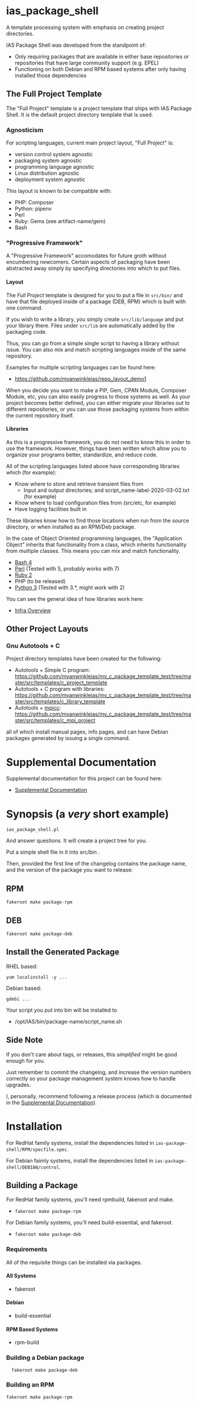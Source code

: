 # ias_package_shell

A template processing system with emphasis on creating project directories.

IAS Package Shell was developed from the standpoint of:

* Only requiring packages that are available in either base repositories
or repositories that have large community support (e.g. EPEL)
* Functioning on both Debian and RPM based systems after only having
installed those dependencies

## The Full Project Template

The "Full Project" template is a project template that ships with IAS Package Shell.
It is the default project directory template that is used.

### Agnosticism

For scripting languages, current main project layout, "Full Project" is:

* version control system agnostic
* packaging system agnostic
* programming language agnostic
* Linux distribution agnostic
* deployment system agnostic

This layout is known to be compatible with:

* PHP: Composer
* Python: pipenv
* Perl
* Ruby: Gems (see artifact-name/gem)
* Bash

### "Progressive Framework"

A "Progressive Framework" accomodates for future groth without encumbering
newcomers.  Certain aspects of packaging have been abstracted away simply
by specifying directories into which to put files.

#### Layout

The *Full Project* template is designed for you to put a file in
```src/bin/``` and have that file deployed inside of a package (DEB, RPM)
which is built with one command.

If you wish to write a library, you simply create ```src/lib/language``` 
and put your library there.  Files under ```src/lib``` are automatically
added by the packaging code.

Thus, you can go from a simple single script to having a library without
issue.  You can also mix and match scripting languages inside of the
same repository.

Examples for multiple scripting languages can be found here:

* https://github.com/mvanwinkleias/repo_layout_demo1

When you decide you want to make a PIP, Gem, CPAN Module, Composer Module,
etc, you can also easily progress to those systems as well.  As your
project becomes better defined, you can either migrate your libraries
out to different repositories, or you can use those packaging systems
from within the current repository itself.

#### Libraries

As this is a progressive framework, you do not need to know this in order
to use the framework.  However, things have been written which allow you
to organize your programs better, standardize, and reduce code.

All of the scripting languages listed above have corresponding libraries which
(for example):

* Know where to store and retrieve transient files from
	* Input and output directories; and script_name-label-2020-03-02.txt (for example)
* Know where to load configuration files from (src/etc, for example)
* Have logging facilities built in

These libraries know how to find those locations when run from the source directory,
or when installed as an RPM/Deb package.

In the case of Object Oriented programming languages, the "Application Object"
inherits that functionality from a class, which inherits functionality from multiple
classes.  This means you can mix and match functionality.

* [Bash 4](https://github.com/theias/ias_bash_script_infra)
* [Perl](https://github.com/theias/ias_perl_script_infra) (Tested with 5, probably works with 7)
* [Ruby 2](https://github.com/theias/ias_ruby2_script_infra)
* PHP (to be released)
* [Python 3](https://github.com/theias/ias_python3_script_infra) (Tested with 3.\*, might work with 2)

You can see the general idea of how libraries work here:

* [Infra Overview](./doc/base_infra_diagram/infrastructure_overview.png)

## Other Project Layouts

### Gnu Autotools + C

Project directory templates have been created for the following:

* Autotools + Simple C program: https://github.com/mvanwinkleias/mv_c_package_template_test/tree/master/src/templates/c_project_template
* Autotools + C program with libraries: https://github.com/mvanwinkleias/mv_c_package_template_test/tree/master/src/templates/c_library_template
* Autotools + [mpicc](https://www.mpich.org/):  https://github.com/mvanwinkleias/mv_c_package_template_test/tree/master/src/templates/c_mpi_project

all of which install manual pages, info pages, and can have Debian packages generated by
issuing a single command.


# Supplemental Documentation

Supplemental documentation for this project can be found here:

* [Supplemental Documentation](./doc/index.md)

# Synopsis (a _very_ short example)

```
ias_package_shell.pl
```

And answer questions.  It will create a project tree for you.

Put a simple shell file in it into src/bin .

Then, provided the first line of the changelog contains the package name,
and the version of the package you want to release:

## RPM

```
fakeroot make package-rpm
```

## DEB

```
fakeroot make package-deb
```

## Install the Generated Package

RHEL based:

```
yum localinstall -y ...
```

Debian based:

```
gdebi ...
```

Your script you put into bin will be installed to

* /opt/IAS/bin/package-name/script_name.sh

## Side Note

If you don't care about tags, or releases, this _simplified_ might be good enough for you.

Just remember to commit the changelog, and increase the version numbers correctly
so your package management system knows how to handle upgrades.

I, personally, recommend following a release process (which is documented in the
[Supplemental Documentation](./doc/index.md)).

# Installation

For RedHat family systems, install the dependencies listed in ```ias-package-shell/RPM/specfile.spec```.

For Debian faimly systems, install the dependencies listed in ```ias-package-shell/DEBIAN/control```.

## Building a Package

For RedHat family systems, you'll need rpmbuild, fakeroot and make.
* ```fakeroot make package-rpm```

For Debian family systems, you'll need build-essential, and fakeroot.
* ```fakeroot make package-deb```

### Requirements

All of the requisite things can be installed via packages.

#### All Systems

* fakeroot

#### Debian

* build-essential

#### RPM Based Systems

* rpm-build

### Building a Debian package

```
  fakeroot make package-deb
```

### Building an RPM

```
fakeroot make package-rpm
```


